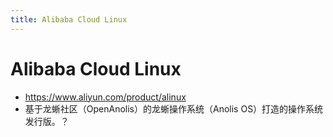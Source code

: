 ```yaml
---
title: Alibaba Cloud Linux
---
```


# Alibaba Cloud Linux

- https://www.aliyun.com/product/alinux
- 基于龙蜥社区（OpenAnolis）的龙蜥操作系统（Anolis OS）打造的操作系统发行版。？
